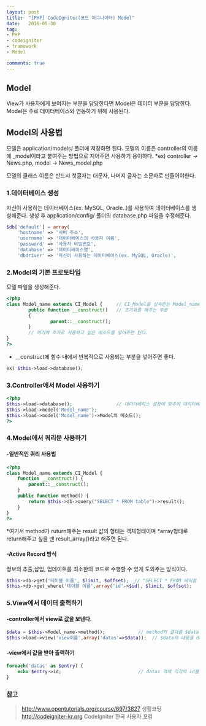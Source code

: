 ```yaml
---
layout: post
title:  "[PHP] CodeIgniter(코드 이그나이터) Model"
date:   2016-05-30
tag:
- PHP
- codeigniter
- framework
- Model

comments: true
---
```


## Model
View가 사용자에게 보여지는 부분을 담당한다면 Model은 데이터 부분을 담당한다.
Model은 주로 데이터베이스와 연동하기 위해 사용된다.

## Model의 사용법 

모델은 application/models/ 폴더에 저장하면 된다. 
모델의 이름은 controller의 이름에 _model이라고 붙여주는 방법으로 지어주면 사용하기 용이하다.
*ex) controller -> News.php, model -> News_model.php

모델의 클래스 이름은 반드시 첫글자는 대문자, 나머지 글자는 소문자로 만들어야한다.

### 1.데이터베이스 생성
자신이 사용하는 데이터베이스(ex. MySQL, Oracle..)를 사용하여 데이터베이스를 생성해준다.
생성 후 application/config/ 폴더의 database.php 파일을 수정해준다.

```php
$db['default'] = array(
	'hostname' => '서버 주소',
	'username' => '데이터베이스의 사용자 이름',
	'password' => '사용자 비밀번호',
	'database' => '데이터베이스명',
	'dbdriver' => '자신이 사용하는 데이터베이스(ex. MySQL, Oracle)',
```

### 2.Model의 기본 프로토타입
모델 파일을 생성해준다.

```php
<?php
class Model_name extends CI_Model {		// CI_Model을 상속받는 Model_name 클래스
        public function __construct()	// 초기화를 해주는 부분
        {
                parent::__construct();
        }
        // 여기에 추가로 사용하고 싶은 메소드를 넣어주면 된다.
}
?>
``` 

* __construct에 함수 내에서 반복적으로 사용되는 부분을 넣어주면 좋다.
```php
ex) $this->load->database(); 
```

### 3.Controller에서 Model 사용하기
```php
<?php
$this->load->database(); 				// 데이터베이스 설정에 맞추어 데이터베이스 초기화
$this->load->model('Model_name');
$this->load->model('Model_name')->Model의 메소드();
?>
```

### 4.Model에서 쿼리문 사용하기

#### -일반적인 쿼리 사용법
```php
<?php
class Model_name extends CI_Model {
	function __construct() {
		parent::__construct();
	}
	public function method() {
		return $this->db->query("SELECT * FROM table")->result();
	}
}
?>
```

*여기서 method가 ruturn해주는 result 값의 형태는 객체형태이며 
*array형태로 return해주고 싶을 땐 result_array()라고 해주면 된다.

#### -Active Record 방식
정보의 추출,삽입, 업데이트를 최소한의 코드로 수행할 수 있게 도와주는 방식이다.
```php
$this->db->get('테이블 이름', $limit, $offset);	// "SELECT * FROM 테이블 이름 LIMIT offset, limit"
$this->db->get_where('테이블 이름',array('id'->$id), $limit, $offset);	// "SELECT * FROM 테이블 이름 WHERE id = $id LIMIT offset, limit"
```

### 5.View에서 데이터 출력하기

#### -controller에서 view로 값을 보낸다.
```php
$data = $this->Model_name->method();			// method의 결과를 $data에 저장
$this->load->view('view이름',array('datas'=>$data));	// $data의 내용을 datas라는 변수에 담아 view로 전달
```

#### -view에서 값을 받아 출력하기
```php
foreach('datas' as $entry) {
	echo $entry->id;							// datas 객체 각각의 id를 출력
}
```

### 참고
> http://www.opentutorials.org/course/697/3827 생활코딩
> http://codeigniter-kr.org CodeIgniter 한국 사용자 포럼


